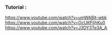 ### Tutorial :
https://www.youtube.com/watch?v=umWABit-wbk <br/>
https://www.youtube.com/watch?v=OcUKFIjhKu0 <br/>
https://www.youtube.com/watch?v=J3DY3Te3A_A <br/>
